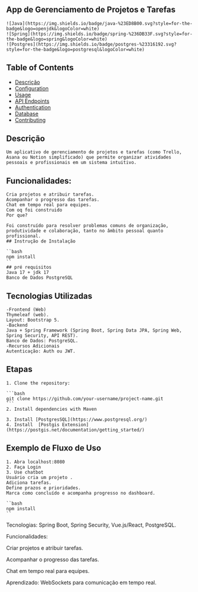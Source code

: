 

## App de Gerenciamento de Projetos e Tarefas

    ![Java](https://img.shields.io/badge/java-%23ED8B00.svg?style=for-the-badge&logo=openjdk&logoColor=white)
    ![Spring](https://img.shields.io/badge/spring-%236DB33F.svg?style=for-the-badge&logo=spring&logoColor=white)
    ![Postgres](https://img.shields.io/badge/postgres-%23316192.svg?style=for-the-badge&logo=postgresql&logoColor=white)

## Table of Contents

- [Descrição](#Descrição)
- [Configuration](#configuration)
- [Usage](#usage)
- [API Endpoints](#api-endpoints)
- [Authentication](#authentication)
- [Database](#database)
- [Contributing](#contributing)

## Descrição

    Um aplicativo de gerenciamento de projetos e tarefas (como Trello, Asana ou Notion simplificado) que permite organizar atividades pessoais e profissionais em um sistema intuitivo.

## Funcionalidades:

    Cria projetos e atribuir tarefas.
    Acompanhar o progresso das tarefas.
    Chat em tempo real para equipes.
    Com oq foi construido 
    Por que?

    Foi construído para resolver problemas comuns de organização, produtividade e colaboração, tanto no âmbito pessoal quanto profissional. 
    ## Instrução de Instalação

    ``bash
    npm install
    ``
    ## pré requisitos
    Java 17 + jdk 17
    Banco de Dados PostgreSQL

## Tecnologias Utilizadas

    -Frontend (Web)
    Thymeleaf (web).
    Layout: Bootstrap 5.
    -Backend
    Java + Spring Framework (Spring Boot, Spring Data JPA, Spring Web, Spring Security, API REST).
    Banco de Dados: PostgreSQL.
    -Recursos Adicionais
    Autenticação: Auth ou JWT.

## Etapas 

    1. Clone the repository:

    ```bash
    git clone https://github.com/your-username/project-name.git
    ```
    2. Install dependencies with Maven

    3. Install [PostgresSQL](https://www.postgresql.org/)
    4. Install  [Postgis Extension](https://postgis.net/documentation/getting_started/)
    
## Exemplo de Fluxo de Uso

    1. Abra localhost:8080 
    2. Faça Login
    3. Use chatbot
    Usuário cria um projeto .
    Adiciona tarefas.
    Define prazos e prioridades.
    Marca como concluído e acompanha progresso no dashboard.
    
    ``bash
    npm install
    ``

Tecnologias: Spring Boot, Spring Security, Vue.js/React, PostgreSQL.

Funcionalidades:

Criar projetos e atribuir tarefas.

Acompanhar o progresso das tarefas.

Chat em tempo real para equipes.

Aprendizado: WebSockets para comunicação em tempo real.
